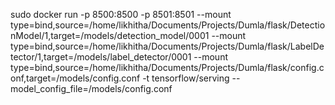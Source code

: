 sudo docker run -p 8500:8500 -p 8501:8501   --mount type=bind,source=/home/likhitha/Documents/Projects/Dumla/flask/DetectionModel/1,target=/models/detection_model/0001   --mount type=bind,source=/home/likhitha/Documents/Projects/Dumla/flask/LabelDetector/1,target=/models/label_detector/0001  --mount type=bind,source=/home/likhitha/Documents/Projects/Dumla/flask/config.conf,target=/models/config.conf   -t tensorflow/serving --model_config_file=/models/config.conf
